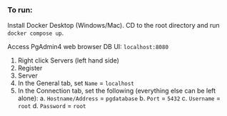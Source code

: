 ### To run:
Install Docker Desktop (Windows/Mac). CD to the root directory and run `docker compose up`. 

Access PgAdmin4 web browser DB UI: `localhost:8080`

1. Right click Servers (left hand side)
2. Register
3. Server
4. In the General tab, set `Name` = `localhost` 
5. In the Connection tab, set the following (everything else can be left alone):
   a. `Hostname/Address` = `pgdatabase`
   b. `Port` = `5432`
   c. `Username` = `root`
   d. `Password` = `root`

